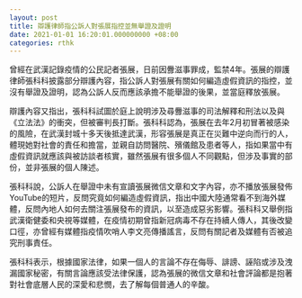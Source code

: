 ```yaml
---
layout: post
title: 辯護律師指公訴人對張展指控並無舉證及證明
date: 2021-01-01 16:20:01.000000000 +08:00
categories: rthk
---
```


曾經在武漢記錄疫情的公民記者張展，日前因釁滋事罪成，監禁4年。張展的辯護律師張科科披露部分辯護內容，指公訴人對張展有關如何編造虛假資訊的指控，並沒有舉證及證明，認為公訴人反而應該承擔不能舉證的後果，並當庭釋放張展。

辯護內容又指出，張科科試圖於庭上說明涉及尋釁滋事的司法解釋和刑法以及與《立法法》的衝突，但被審判長打斷。張科科認為，張展在去年2月初冒著被感染的風險，在武漢封城十多天後抵達武漢，形容張展是真正在災難中逆向而行的人，體現她對社會的責任和擔當，並親自訪問醫院、殯儀館及患者等人，指如果當中有虛假資訊就應該與被訪談者核實，雖然張展有很多個人不同觀點，但涉及事實的部份，並非張展的個人陳述。

張科科說，公訴人在舉證中未有宣讀張展微信文章和文字內容，亦不播放張展發佈YouTube的短片，反問究竟如何編造虛假資訊，指出中國大陸通常看不到海外媒體，反問內地人如何去關注張展發布的資訊，以至造成惡劣影響。張科科又舉例指武漢衛健委和央視等媒體，在疫情初期曾指新冠病毒不存在持續人傳人，其後改變口徑，亦曾經有媒體指疫情吹哨人李文亮傳播謠言，反問有關記者及媒體有否被追究刑事責任。

張科科表示，根據國家法律，如果一個人的言論不存在侮辱、誹謗、誣陷或涉及洩漏國家秘密，有關言論應該受法律保護，認為張展的微信文章和社會評論都是抱著對社會底層人民的深愛和悲憫，去了解每個普通人的辛酸。
